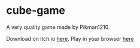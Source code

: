 # cube-game

A very quality game made by Pikman1210.

Download on itch.io [here](https://pikman1210.itch.io/cube-game). Play in your browser [here](https://pikman1210.itch.io/cube-game-web)
